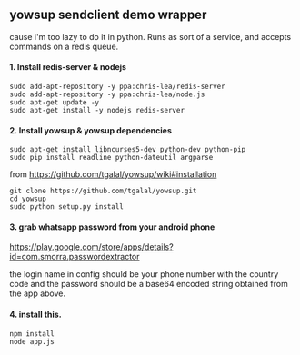## yowsup sendclient demo wrapper
cause i'm too lazy to do it in python.
Runs as sort of a service, and accepts commands on a redis queue.


#### 1. Install redis-server & nodejs

```
sudo add-apt-repository -y ppa:chris-lea/redis-server
sudo add-apt-repository -y ppa:chris-lea/node.js
sudo apt-get update -y
sudo apt-get install -y nodejs redis-server
```

#### 2. Install yowsup & yowsup dependencies

```
sudo apt-get install libncurses5-dev python-dev python-pip
sudo pip install readline python-dateutil argparse
```

from https://github.com/tgalal/yowsup/wiki#installation
```
git clone https://github.com/tgalal/yowsup.git
cd yowsup
sudo python setup.py install
```

#### 3. grab whatsapp password from your android phone

https://play.google.com/store/apps/details?id=com.smorra.passwordextractor

the login name in config should be your phone number with the country code and the password should be a base64 encoded string obtained from the app above.

#### 4. install this.
```
npm install
node app.js
```
